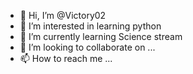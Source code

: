 - 👋 Hi, I’m @Victory02
- 👀 I’m interested in learning python
- 🌱 I’m currently learning Science stream
- 💞️ I’m looking to collaborate on ...
- 📫 How to reach me ...

<!---
Victory02/Victory02 is a ✨ special ✨ repository because its `README.md` (this file) appears on your GitHub profile.
You can click the Preview link to take a look at your changes.
--->
